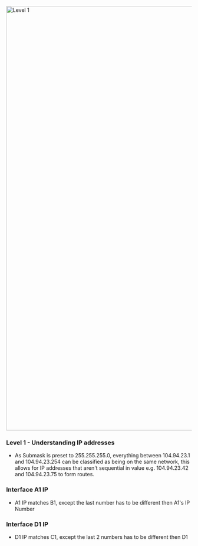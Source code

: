 <img width="1149" alt="Level 1" src="https://user-images.githubusercontent.com/58959408/175210956-4e28693b-1b8b-4520-aec5-12caf5f1a880.png">

### Level 1 - Understanding IP addresses
- As Submask is preset to 255.255.255.0, everything between 104.94.23.1 and 104.94.23.254 can be classified as being on the same network, this allows for  IP addresses that aren't sequential in value e.g. 104.94.23.42 and 104.94.23.75 to form routes.

### Interface A1 IP
- A1 IP matches B1, except the last number has to be different then A1's IP Number

### Interface D1 IP
- D1 IP matches C1, except the last 2 numbers has to be different then D1
